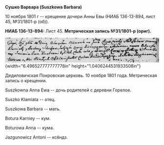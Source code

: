 **Сушко Варвара (Suszkowa Barbara)**

10 ноября 1801 г -- крещение дочери Анны Евы (НИАБ 136-13-894, лист 45,
№31/1801-р (об)).

**НИАБ 136-13-894:** Лист 45. **Метрическая запись №31/1801-р (ориг).**

![](./media/bc94f81e611563c55f59a95c64d4ccb1df844de0.png){width="6.496527777777778in"
height="1.0406244531933508in"}

Дедиловичская Покровская церковь. 10 ноября 1801 года. Метрическая
запись о крещении.

Suszkowna Anna Ewa -- дочь родителей с деревни Горелое.

Suszko Klamiata -- отец.

Suszkowa Barbara -- мать.

Botura Karniey -- кум.

Boturowa Anna -- кума.

Jazgunowicz Antoni -- ксёндз.
